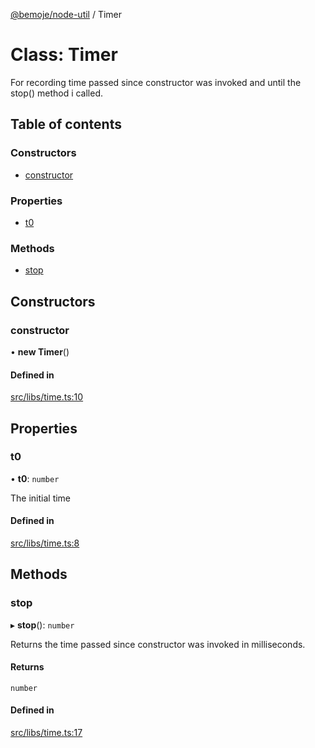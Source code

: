 [@bemoje/node-util](../README.md) / Timer

# Class: Timer

For recording time passed since constructor was invoked and until the stop() method i called.

## Table of contents

### Constructors

- [constructor](Timer.md#constructor)

### Properties

- [t0](Timer.md#t0)

### Methods

- [stop](Timer.md#stop)

## Constructors

### constructor

• **new Timer**()

#### Defined in

[src/libs/time.ts:10](https://github.com/bemoje/bemoje-node-util/blob/48d9471/src/libs/time.ts#L10)

## Properties

### t0

• **t0**: `number`

The initial time

#### Defined in

[src/libs/time.ts:8](https://github.com/bemoje/bemoje-node-util/blob/48d9471/src/libs/time.ts#L8)

## Methods

### stop

▸ **stop**(): `number`

Returns the time passed since constructor was invoked in milliseconds.

#### Returns

`number`

#### Defined in

[src/libs/time.ts:17](https://github.com/bemoje/bemoje-node-util/blob/48d9471/src/libs/time.ts#L17)
